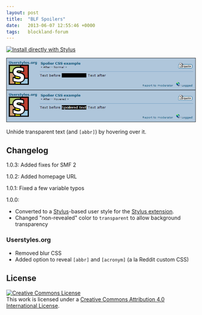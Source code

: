 ```yaml
---
layout: post
title:  "BLF Spoilers"
date:   2013-06-07 12:55:46 +0000
tags:   blockland-forum
---
```


[![Install directly with Stylus](https://img.shields.io/badge/Install%20directly%20with-Stylus-00adad.svg)](/files/blf-spoilers.user.styl)

![With the style applied](/img/88755_after.png)

Unhide transparent text (and `[abbr]`) by hovering over it.

## Changelog

1.0.3: Added fixes for SMF 2

1.0.2: Added homepage URL

1.0.1: Fixed a few variable typos

1.0.0:
- Converted to a [Stylus](http://stylus-lang.com/)-based user style for the [Stylus extension](http://add0n.com/stylus.html).
- Changed "non-revealed" color to `transparent` to allow background transparency

### Userstyles.org

- Removed blur CSS
- Added option to reveal `[abbr]` and `[acronym]` (a la Reddit custom CSS)

## License

[![Creative Commons License](https://i.creativecommons.org/l/by/4.0/88x31.png)](http://creativecommons.org/licenses/by/4.0/)  
This work is licensed under a [Creative Commons Attribution 4.0 International License](http://creativecommons.org/licenses/by/4.0/).
